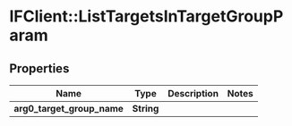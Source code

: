 # IFClient::ListTargetsInTargetGroupParam

## Properties
Name | Type | Description | Notes
------------ | ------------- | ------------- | -------------
**arg0_target_group_name** | **String** |  | 


